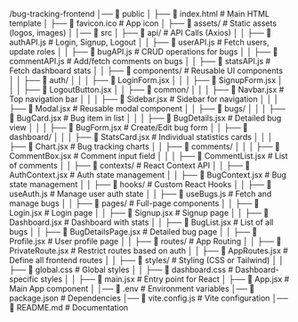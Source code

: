/bug-tracking-frontend
│── 📂 public
│   ├── 📄 index.html               # Main HTML template
│   ├── 📄 favicon.ico              # App icon
│   ├── 📂 assets/                  # Static assets (logos, images)
│
│── 📂 src
│   ├── 📂 api/                      # API Calls (Axios)
│   │   ├── 📄 authAPI.js            # Login, Signup, Logout
│   │   ├── 📄 userAPI.js            # Fetch users, update roles
│   │   ├── 📄 bugAPI.js             # CRUD operations for bugs
│   │   ├── 📄 commentAPI.js         # Add/fetch comments on bugs
│   │   ├── 📄 statsAPI.js           # Fetch dashboard stats
│
│   ├── 📂 components/               # Reusable UI components
│   │   ├── 📂 auth/
│   │   │   ├── 📄 LoginForm.jsx
│   │   │   ├── 📄 SignupForm.jsx
│   │   │   ├── 📄 LogoutButton.jsx
│   │   ├── 📂 common/
│   │   │   ├── 📄 Navbar.jsx        # Top navigation bar
│   │   │   ├── 📄 Sidebar.jsx       # Sidebar for navigation
│   │   │   ├── 📄 Modal.jsx         # Reusable modal component
│   │   ├── 📂 bugs/
│   │   │   ├── 📄 BugCard.jsx       # Bug item in list
│   │   │   ├── 📄 BugDetails.jsx    # Detailed bug view
│   │   │   ├── 📄 BugForm.jsx       # Create/Edit bug form
│   │   ├── 📂 dashboard/
│   │   │   ├── 📄 StatsCard.jsx     # Individual statistics cards
│   │   │   ├── 📄 Chart.jsx         # Bug tracking charts
│   │   ├── 📂 comments/
│   │   │   ├── 📄 CommentBox.jsx    # Comment input field
│   │   │   ├── 📄 CommentList.jsx   # List of comments
│
│   ├── 📂 contexts/                 # React Context API
│   │   ├── 📄 AuthContext.jsx        # Auth state management
│   │   ├── 📄 BugContext.jsx         # Bug state management
│
│   ├── 📂 hooks/                     # Custom React Hooks
│   │   ├── 📄 useAuth.js             # Manage user auth state
│   │   ├── 📄 useBugs.js             # Fetch and manage bugs
│
│   ├── 📂 pages/                     # Full-page components
│   │   ├── 📄 Login.jsx              # Login page
│   │   ├── 📄 Signup.jsx             # Signup page
│   │   ├── 📄 Dashboard.jsx          # Dashboard with stats
│   │   ├── 📄 BugList.jsx            # List of all bugs
│   │   ├── 📄 BugDetailsPage.jsx     # Detailed bug page
│   │   ├── 📄 Profile.jsx            # User profile page
│
│   ├── 📂 routes/                    # App Routing
│   │   ├── 📄 PrivateRoute.jsx        # Restrict routes based on auth
│   │   ├── 📄 AppRoutes.jsx           # Define all frontend routes
│
│   ├── 📂 styles/                    # Styling (CSS or Tailwind)
│   │   ├── 📄 global.css              # Global styles
│   │   ├── 📄 dashboard.css           # Dashboard-specific styles
│
│   ├── 📄 main.jsx                    # Entry point for React
│   ├── 📄 App.jsx                      # Main App component
│
│── 📄 .env                            # Environment variables
│── 📄 package.json                     # Dependencies
│── 📄 vite.config.js                   # Vite configuration
│── 📄 README.md                        # Documentation
